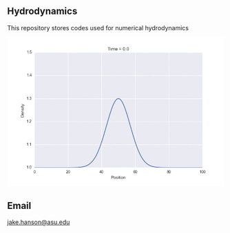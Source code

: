 ## Hydrodynamics
This repository stores codes used for numerical hydrodynamics

![alt text](https://github.com/jakehanson/Hydrodynamics/blob/master/iso_sim.gif)

## Email
jake.hanson@asu.edu